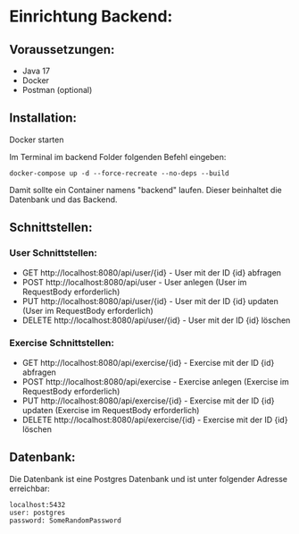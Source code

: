 # Einrichtung Backend:

## Voraussetzungen:
- Java 17
- Docker
- Postman (optional)

## Installation:
Docker starten

Im Terminal im backend Folder folgenden Befehl eingeben:

```
docker-compose up -d --force-recreate --no-deps --build
```

Damit sollte ein Container namens "backend" laufen. Dieser beinhaltet die Datenbank und das Backend.

## Schnittstellen:

### User Schnittstellen:
- GET http://localhost:8080/api/user/{id} - User mit der ID {id} abfragen
- POST http://localhost:8080/api/user - User anlegen (User im RequestBody erforderlich)
- PUT http://localhost:8080/api/user/{id} - User mit der ID {id} updaten (User im RequestBody erforderlich)
- DELETE http://localhost:8080/api/user/{id} - User mit der ID {id} löschen

### Exercise Schnittstellen:
- GET http://localhost:8080/api/exercise/{id} - Exercise mit der ID {id} abfragen
- POST http://localhost:8080/api/exercise - Exercise anlegen (Exercise im RequestBody erforderlich)
- PUT http://localhost:8080/api/exercise/{id} - Exercise mit der ID {id} updaten (Exercise im RequestBody erforderlich)
- DELETE http://localhost:8080/api/exercise/{id} - Exercise mit der ID {id} löschen

## Datenbank:
Die Datenbank ist eine Postgres Datenbank und ist unter folgender Adresse erreichbar:

```
localhost:5432
user: postgres
password: SomeRandomPassword
```